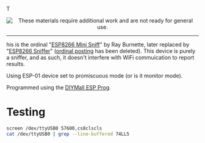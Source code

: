 
T<!--
Maintainer:   jeffskinnerbox@yahoo.com / www.jeffskinnerbox.me
Version:      0.0.1
-->


<div align="center">
<img src="http://www.foxbyrd.com/wp-content/uploads/2018/02/file-4.jpg" title="These materials require additional work and are not ready for general use." align="center">
</div>


-----


his is the ordinal "[ESP8266 Mini Sniff][01]" by Ray Burnette,
later replaced by "[ESP8266 Sniffer][02]"
([ordinal posting][03] has been deleted).
This device is purely a sniffer, and as such,
it doesn't interfere with WiFi commuication to report results.

Using ESP-01 device set to promiscuous mode (or is it monitor mode).

Programmed using the [DIYMall ESP Prog][04].



# Testing
```bash
screen /dev/ttyUSB0 57600,cs8clscls
cat /dev/ttyUSB0 | grep --line-buffered 74LL5
```



[01]:https://forum.arduino.cc/t/esp8266-mini-sniff/459923
[02]:https://www.hackster.io/kosme/esp8266-sniffer-9e4770
[03]:https://www.hackster.io/rayburne/esp8266-mini-sniff-f6b93a
[04]:http://www.diymalls.com/USB-to-ESP8266-Wifi-Programmer-Adapter-CH340C
